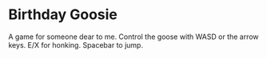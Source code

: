 # Birthday Goosie

A game for someone dear to me.
Control the goose with WASD or the arrow keys. E/X for honking. Spacebar to jump.
